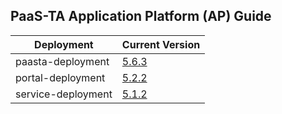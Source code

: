 ## PaaS-TA Application Platform (AP) Guide

|Deployment|Current Version| 
|-------------|-------------|
|paasta-deployment| [5.6.3](https://github.com/PaaS-TA/paasta-deployment/releases/tag/v5.6.3) | 
|portal-deployment| [5.2.2](https://github.com/PaaS-TA/portal-deployment/releases/tag/v5.2.2) | 
|service-deployment| [5.1.2](https://github.com/PaaS-TA/service-deployment/releases/tag/v5.1.2)| 
